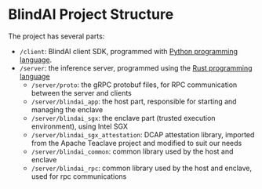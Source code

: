 # BlindAI Project Structure

The project has several parts:

* `/client`: BlindAI client SDK, programmed with [Python programming language](https://www.python.org/).
* `/server`: the inference server, programmed using the [Rust programming language](https://www.rust-lang.org/)
  * `/server/proto`: the gRPC protobuf files, for RPC communication between the server and clients
  * `/server/blindai_app`: the host part, responsible for starting and managing the enclave
  * `/server/blindai_sgx`: the enclave part (trusted execution environment), using Intel SGX
  * `/server/blindai_sgx_attestation`: DCAP attestation library, imported from the Apache Teaclave project and modified to suit our needs
  * `/server/blindai_common`: common library used by the host and enclave
  * `/server/blindai_rpc`: common library used by the host and enclave, used for rpc communications

